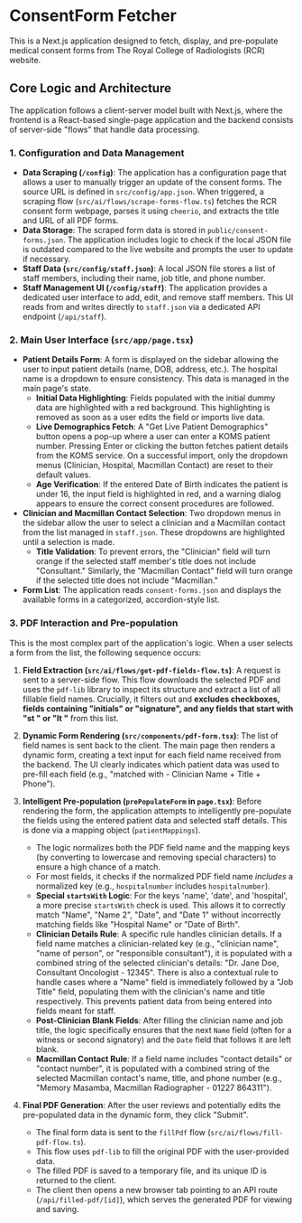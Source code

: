 # ConsentForm Fetcher

This is a Next.js application designed to fetch, display, and pre-populate medical consent forms from The Royal College of Radiologists (RCR) website.

## Core Logic and Architecture

The application follows a client-server model built with Next.js, where the frontend is a React-based single-page application and the backend consists of server-side "flows" that handle data processing.

### 1. Configuration and Data Management

-   **Data Scraping (`/config`)**: The application has a configuration page that allows a user to manually trigger an update of the consent forms. The source URL is defined in `src/config/app.json`. When triggered, a scraping flow (`src/ai/flows/scrape-forms-flow.ts`) fetches the RCR consent form webpage, parses it using `cheerio`, and extracts the title and URL of all PDF forms.
-   **Data Storage**: The scraped form data is stored in `public/consent-forms.json`. The application includes logic to check if the local JSON file is outdated compared to the live website and prompts the user to update if necessary.
-   **Staff Data (`src/config/staff.json`)**: A local JSON file stores a list of staff members, including their name, job title, and phone number.
-   **Staff Management UI (`/config/staff`)**: The application provides a dedicated user interface to add, edit, and remove staff members. This UI reads from and writes directly to `staff.json` via a dedicated API endpoint (`/api/staff`).

### 2. Main User Interface (`src/app/page.tsx`)

-   **Patient Details Form**: A form is displayed on the sidebar allowing the user to input patient details (name, DOB, address, etc.). The hospital name is a dropdown to ensure consistency. This data is managed in the main page's state.
    -   **Initial Data Highlighting**: Fields populated with the initial dummy data are highlighted with a red background. This highlighting is removed as soon as a user edits the field or imports live data.
    -   **Live Demographics Fetch**: A "Get Live Patient Demographics" button opens a pop-up where a user can enter a KOMS patient number. Pressing Enter or clicking the button fetches patient details from the KOMS service. On a successful import, only the dropdown menus (Clinician, Hospital, Macmillan Contact) are reset to their default values.
    -   **Age Verification**: If the entered Date of Birth indicates the patient is under 16, the input field is highlighted in red, and a warning dialog appears to ensure the correct consent procedures are followed.
-   **Clinician and Macmillan Contact Selection**: Two dropdown menus in the sidebar allow the user to select a clinician and a Macmillan contact from the list managed in `staff.json`. These dropdowns are highlighted until a selection is made.
    -   **Title Validation**: To prevent errors, the "Clinician" field will turn orange if the selected staff member's title does not include "Consultant." Similarly, the "Macmillan Contact" field will turn orange if the selected title does not include "Macmillan."
-   **Form List**: The application reads `consent-forms.json` and displays the available forms in a categorized, accordion-style list.

### 3. PDF Interaction and Pre-population

This is the most complex part of the application's logic. When a user selects a form from the list, the following sequence occurs:

1.  **Field Extraction (`src/ai/flows/get-pdf-fields-flow.ts`)**: A request is sent to a server-side flow. This flow downloads the selected PDF and uses the `pdf-lib` library to inspect its structure and extract a list of all fillable field names. Crucially, it filters out and **excludes checkboxes, fields containing "initials" or "signature", and any fields that start with "st " or "lt "** from this list.

2.  **Dynamic Form Rendering (`src/components/pdf-form.tsx`)**: The list of field names is sent back to the client. The main page then renders a dynamic form, creating a text input for each field name received from the backend. The UI clearly indicates which patient data was used to pre-fill each field (e.g., "matched with - Clinician Name + Title + Phone").

3.  **Intelligent Pre-population (`prePopulateForm` in `page.tsx`)**: Before rendering the form, the application attempts to intelligently pre-populate the fields using the entered patient data and selected staff details. This is done via a mapping object (`patientMappings`).
    -   The logic normalizes both the PDF field name and the mapping keys (by converting to lowercase and removing special characters) to ensure a high chance of a match.
    -   For most fields, it checks if the normalized PDF field name *includes* a normalized key (e.g., `hospitalnumber` includes `hospitalnumber`).
    -   **Special `startsWith` Logic**: For the keys 'name', 'date', and 'hospital', a more precise `startsWith` check is used. This allows it to correctly match "Name", "Name 2", "Date", and "Date 1" without incorrectly matching fields like "Hospital Name" or "Date of Birth".
    -   **Clinician Details Rule**: A specific rule handles clinician details. If a field name matches a clinician-related key (e.g., "clinician name", "name of person", or "responsible consultant"), it is populated with a combined string of the selected clinician's details: "Dr. Jane Doe, Consultant Oncologist - 12345". There is also a contextual rule to handle cases where a "Name" field is immediately followed by a "Job Title" field, populating them with the clinician's name and title respectively. This prevents patient data from being entered into fields meant for staff.
    -   **Post-Clinician Blank Fields**: After filling the clinician name and job title, the logic specifically ensures that the next `Name` field (often for a witness or second signatory) and the `Date` field that follows it are left blank.
    -   **Macmillan Contact Rule**: If a field name includes "contact details" or "contact number", it is populated with a combined string of the selected Macmillan contact's name, title, and phone number (e.g., "Memory Masamba, Macmillan Radiographer - 01227 864311").

4.  **Final PDF Generation**: After the user reviews and potentially edits the pre-populated data in the dynamic form, they click "Submit".
    -   The final form data is sent to the `fillPdf` flow (`src/ai/flows/fill-pdf-flow.ts`).
    -   This flow uses `pdf-lib` to fill the original PDF with the user-provided data.
    -   The filled PDF is saved to a temporary file, and its unique ID is returned to the client.
    -   The client then opens a new browser tab pointing to an API route (`/api/filled-pdf/[id]`), which serves the generated PDF for viewing and saving.

